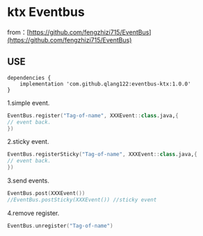 # ktx Eventbus

from：[https://github.com/fengzhizi715/EventBus](https://github.com/fengzhizi715/EventBus)

## USE
```
dependencies {
	implementation 'com.github.qlang122:eventbus-ktx:1.0.0'
}
```

1.simple event.
```kotlin
EventBus.register("Tag-of-name", XXXEvent::class.java,{
// event back.
})
```

2.sticky event.
```kotlin
EventBus.registerSticky("Tag-of-name", XXXEvent::class.java,{
// event back.
})
```

3.send events.
```kotlin
EventBus.post(XXXEvent())
//EventBus.postSticky(XXXEvent()) //sticky event
```

4.remove register.
```kotlin
EventBus.unregister("Tag-of-name")
```
